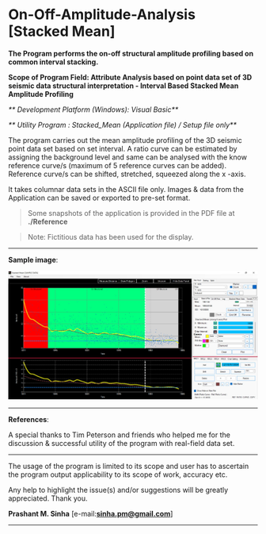 # On-Off-Amplitude-Analysis [Stacked Mean]
**The Program performs the on-off structural amplitude profiling based on common interval stacking.**

**Scope of Program Field: Attribute Analysis based on point data set of 3D seismic data structural interpretation - Interval Based Stacked Mean Amplitude Profiling**

_** Development Platform (Windows): Visual Basic**_

_** Utility Program : Stacked_Mean (Application file) / Setup file only**_

The program carries out the mean amplitude profiling of the 3D seismic point data set based on set interval. A ratio curve can be estimated by assigning the background level and same can be analysed with the know reference curve/s (maximum of 5 reference curves can be added). Reference curve/s can be shifted, stretched, squeezed along the x -axis.

It takes columnar data sets in the ASCII file only. Images & data from the Application can be saved or exported to pre-set format.


> Some snapshots of the application is provided in the PDF file at **./Reference**

> Note: Fictitious data has been used for the display.

------------------------------------------------------------------------------------------

**Sample image**:

![](.\Reference\Images\Image1.jpg)

------------------------------------------------------------------------------------------
**References**:

A special thanks to Tim Peterson and friends who helped me for the discussion & successful utility of the program with real-field data set.

------------------------------------------------------------------------------------------
The usage of the program is limited to its scope and user has to ascertain the program output applicability to its scope of work, accuracy etc.

Any help to highlight the issue(s) and/or suggestions will be greatly appreciated. 
Thank you.
  
**Prashant M. Sinha**
[e-mail:**sinha.pm@gmail.com**]

------------------------------------------------------------------------------------------
